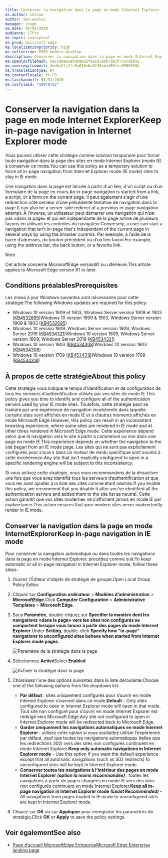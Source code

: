 ```yaml
---
title: Conserver la navigation dans la page en mode Internet Explorer
ms.author: shisub
author: dan-wesley
manager: srugh
ms.date: 05/01/2020
audience: ITPro
ms.topic: conceptual
ms.prod: microsoft-edge
ms.localizationpriority: high
ms.collection: M365-modern-desktop
description: Conserver la navigation dans la page en mode Internet Explorer
ms.openlocfilehash: 0acca9e05a0d09b02fa61d5ddd7de3f7c6cabb92
ms.sourcegitcommit: 4edbe2fc2fc9a013e6a0245aba485fcc5905539b
ms.translationtype: HT
ms.contentlocale: fr-FR
ms.lasthandoff: 08/31/2020
ms.locfileid: "10979762"
---
```

# <span data-ttu-id="76f6a-103">Conserver la navigation dans la page en mode Internet Explorer</span><span class="sxs-lookup"><span data-stu-id="76f6a-103">Keep in-page navigation in Internet Explorer mode</span></span>

<span data-ttu-id="76f6a-104">Vous pouvez utiliser cette stratégie comme solution temporaire pour forcer toute navigation dans la page des sites en mode Internet Explorer (mode IE) à conserver ce mode.</span><span class="sxs-lookup"><span data-stu-id="76f6a-104">You can use this policy as a temporary solution to force all in-page navigation from Internet Explorer mode (IE mode) sites to stay in IE mode.</span></span>

<span data-ttu-id="76f6a-105">Une navigation dans la page est lancée à partir d'un lien, d'un script ou d'un formulaire de la page en cours.</span><span class="sxs-lookup"><span data-stu-id="76f6a-105">An in-page navigation is started from a link, a script, or a form on the current page.</span></span> <span data-ttu-id="76f6a-106">Il peut également s'agir d'une redirection côté serveur d'une précédente tentative de navigation dans la page.</span><span class="sxs-lookup"><span data-stu-id="76f6a-106">It can also be a server-side redirect of a previous in-page navigation attempt.</span></span> <span data-ttu-id="76f6a-107">À l’inverse, un utilisateur peut démarrer une navigation qui n’est pas «dans la page» et qui est indépendante de la page active de plusieurs façons en utilisant les contrôles du navigateur.</span><span class="sxs-lookup"><span data-stu-id="76f6a-107">Conversely, a user can start a navigation that isn't in-page that's independent of the current page in several ways by using the browser controls.</span></span> <span data-ttu-id="76f6a-108">Par exemple, à l’aide de la barre d’adresses, du bouton précédent ou d’un lien favori.</span><span class="sxs-lookup"><span data-stu-id="76f6a-108">For example, using the address bar, the back button, or a favorite link.</span></span>

>[!NOTE]
><span data-ttu-id="76f6a-109">Cet article concerne MicrosoftEdge version81 ou ultérieure.</span><span class="sxs-lookup"><span data-stu-id="76f6a-109">This article applies to Microsoft Edge version 81 or later.</span></span>

## <span data-ttu-id="76f6a-110">Conditions préalables</span><span class="sxs-lookup"><span data-stu-id="76f6a-110">Prerequisites</span></span>

<span data-ttu-id="76f6a-111">Les mises à jour Windows suivantes sont nécessaires pour cette stratégie:</span><span class="sxs-lookup"><span data-stu-id="76f6a-111">The following Windows updates are required for this policy:</span></span>

- <span data-ttu-id="76f6a-112">Windows 10 version 1909 et 1903, Windows Server version 1909 et 1903  ([KB4532695](https://support.microsoft.com/help/4532695))</span><span class="sxs-lookup"><span data-stu-id="76f6a-112">Windows 10 version 1909 & 1903, Windows Server version 1909 & 1903  ([KB4532695](https://support.microsoft.com/help/4532695))</span></span>
- <span data-ttu-id="76f6a-113">Windows 10 version 1809, Windows Server version 1809, Windows Server 2019 ([KB4534321](https://support.microsoft.com/help/4534321))</span><span class="sxs-lookup"><span data-stu-id="76f6a-113">Windows 10 version 1809, Windows Server version 1809, Windows Server 2019 ([KB4534321](https://support.microsoft.com/help/4534321))</span></span>
- <span data-ttu-id="76f6a-114">Windows 10 version 1803 ([KB4534308](https://support.microsoft.com/help/4534308))</span><span class="sxs-lookup"><span data-stu-id="76f6a-114">Windows 10 version 1803 ([KB4534308](https://support.microsoft.com/help/4534308))</span></span>
- <span data-ttu-id="76f6a-115">Windows 10 version 1709 ([KB4534318](https://support.microsoft.com/help/4534318))</span><span class="sxs-lookup"><span data-stu-id="76f6a-115">Windows 10 version 1709 ([KB4534318](https://support.microsoft.com/help/4534318))</span></span>


## <span data-ttu-id="76f6a-116">À propos de cette stratégie</span><span class="sxs-lookup"><span data-stu-id="76f6a-116">About this policy</span></span>

<span data-ttu-id="76f6a-117">Cette stratégie vous indique le temps d’identification et de configuration de tous les serveurs d’authentification utilisés par vos sites de mode IE.</span><span class="sxs-lookup"><span data-stu-id="76f6a-117">This policy gives you time to identify and configure all of the authentication servers used by your IE mode sites.</span></span> <span data-ttu-id="76f6a-118">Toutefois, cette stratégie peut se traduire par une expérience de navigation incohérente dans laquelle certains sites sont affichés en mode IE et à d’autres moments affichés en mode Microsoft Edge.</span><span class="sxs-lookup"><span data-stu-id="76f6a-118">However, this policy can result in an inconsistent browsing experience, where some sites are rendered in IE mode and at other times rendered in Microsoft Edge mode.</span></span> <span data-ttu-id="76f6a-119">Cette expérience dépend selon que la navigation vers le site à partir a commencé ou non dans une page en mode IE.</span><span class="sxs-lookup"><span data-stu-id="76f6a-119">This experience depends on whether the navigation to the site began from an IE mode page.</span></span> <span data-ttu-id="76f6a-120">Les sites qui ne sont pas explicitement configurés pour s’ouvrir dans un moteur de rendu spécifique sont soumis à cette incohérence.</span><span class="sxs-lookup"><span data-stu-id="76f6a-120">Any site that isn't explicitly configured to open in a specific rendering engine will be subject to this inconsistency.</span></span>

<span data-ttu-id="76f6a-121">Si vous activez cette stratégie, nous vous recommandons de la désactiver une fois que vous avez identifié tous les serveurs d’authentification et que vous les avez ajoutés à la liste des sites comme étant neutres.</span><span class="sxs-lookup"><span data-stu-id="76f6a-121">If you enable this policy, we recommend that you disable it after you've identified all the authentication servers and added them to the site list as neutral.</span></span> <span data-ttu-id="76f6a-122">Cette action garantit que vos sites modernes ne s’affichent jamais en mode IE par inadvertance.</span><span class="sxs-lookup"><span data-stu-id="76f6a-122">This action ensures that your modern sites never inadvertently render in IE mode.</span></span>

## <span data-ttu-id="76f6a-123">Conserver la navigation dans la page en mode InternetExplorer</span><span class="sxs-lookup"><span data-stu-id="76f6a-123">Keep in-page navigation in IE mode</span></span>

<span data-ttu-id="76f6a-124">Pour conserver la navigation automatique ou dans toutes les navigations dans la page en mode Internet Explorer, procédez comme suit:</span><span class="sxs-lookup"><span data-stu-id="76f6a-124">To keep automatic or all in-page navigation in Internet Explorer mode, follow these steps:</span></span>

1. <span data-ttu-id="76f6a-125">Ouvrez l'Éditeur d'objets de stratégie de groupe.</span><span class="sxs-lookup"><span data-stu-id="76f6a-125">Open Local Group Policy Editor.</span></span>
2. <span data-ttu-id="76f6a-126">Cliquez sur **Configuration ordinateur** > **Modèles d’administration** > **MicrosoftEdge**.</span><span class="sxs-lookup"><span data-stu-id="76f6a-126">Click **Computer Configuration** > **Administrative Templates** > **Microsoft Edge**.</span></span>
3. <span data-ttu-id="76f6a-127">Sous **Paramètre**, double-cliquez sur **Spécifier la manière dont les navigations «dans la page» vers les sites non configurés se comportent lorsque vous lancez à partir des pages du mode Internet Explorer**.</span><span class="sxs-lookup"><span data-stu-id="76f6a-127">Under **Setting**, double-click **Specify how "in-page" navigations to unconfigured sites behave when started from Internet Explorer mode pages**.</span></span>

   ![Paramètre de la stratégie dans la page](media/edge-learnmore-inpage-nav/learnmore-in-page-nav-settings.png)

4. <span data-ttu-id="76f6a-129">Sélectionnez **Activé**</span><span class="sxs-lookup"><span data-stu-id="76f6a-129">Select **Enabled**</span></span> 

   ![Activer la stratégie dans la page](media/edge-learnmore-inpage-nav/learnmore-in-page-nav-enable.png)

5. <span data-ttu-id="76f6a-131">Choisissez l'une des options suivantes dans la liste déroulante:</span><span class="sxs-lookup"><span data-stu-id="76f6a-131">Choose one of the following options from the dropdown list:</span></span>

   - <span data-ttu-id="76f6a-132">**Par défaut** : sites uniquement configurés pour s’ouvrir en mode Internet Explorer s’ouvrent dans ce mode.</span><span class="sxs-lookup"><span data-stu-id="76f6a-132">**Default** - Only sites configured to open in Internet Explorer mode will open in that mode.</span></span> <span data-ttu-id="76f6a-133">Tout site non configuré pour s’ouvrir en mode Internet Explorer est redirigé vers Microsoft Edge.</span><span class="sxs-lookup"><span data-stu-id="76f6a-133">Any site not configured to open in Internet Explorer mode will be redirected back to Microsoft Edge.</span></span>
   - <span data-ttu-id="76f6a-134">**Garder uniquement les navigations automatiques en mode Internet Explorer** : utilisez cette option si vous souhaitez utiliser l’expérience par défaut, sauf que toutes les navigations automatiques (telles que les redirections 302) vers des sites non configurés continuent en mode Internet Explorer.</span><span class="sxs-lookup"><span data-stu-id="76f6a-134">**Keep only automatic navigations in Internet Explorer mode** - Use this option if you want the default experience except that all automatic navigations (such as 302 redirects) to unconfigured sites will be kept in Internet Explorer mode.</span></span>
   - <span data-ttu-id="76f6a-135">**Conserver toutes les navigations à l’intérieur des pages en mode Internet Explorer** ***(option la moins recommandée)*** : toutes les navigations à partir de pages chargées en mode IE vers des sites non configurés continuent en mode Internet Explorer.</span><span class="sxs-lookup"><span data-stu-id="76f6a-135">**Keep all in-page navigation in Internet Explorer mode** ***(Least Recommended)*** - All navigations from pages loaded in IE mode to unconfigured sites are kept in Internet Explorer mode.</span></span>

6. <span data-ttu-id="76f6a-136">Cliquez sur **OK** ou sur **Appliquer** pour enregistrer les paramètres de stratégie.</span><span class="sxs-lookup"><span data-stu-id="76f6a-136">Click **OK** or **Apply** to save the policy settings.</span></span>

## <span data-ttu-id="76f6a-137">Voir également</span><span class="sxs-lookup"><span data-stu-id="76f6a-137">See also</span></span>

- [<span data-ttu-id="76f6a-138">Page d’accueil MicrosoftEdge Entreprise</span><span class="sxs-lookup"><span data-stu-id="76f6a-138">Microsoft Edge Enterprise landing page</span></span>](https://aka.ms/EdgeEnterprise)
